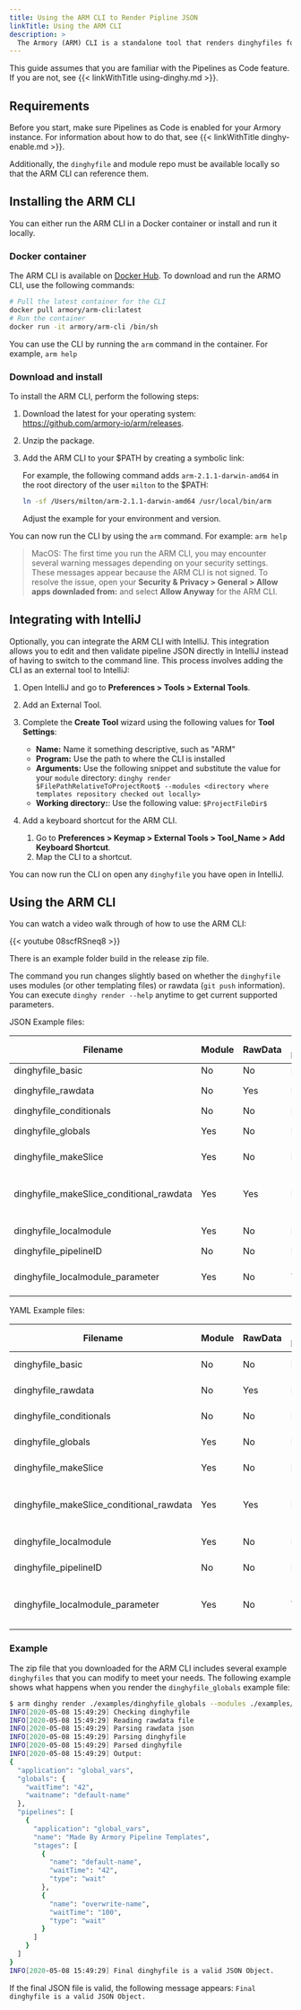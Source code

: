 ```yaml
---
title: Using the ARM CLI to Render Pipline JSON
linkTitle: Using the ARM CLI
description: >
  The Armory (ARM) CLI is a standalone tool that renders dinghyfiles for you to use with Armory's Pipelines as Code feature.
---
```


This guide assumes that you are familiar with the Pipelines as Code feature. If you are not, see {{< linkWithTitle using-dinghy.md >}}.

## Requirements

Before you start, make sure Pipelines as Code is enabled for your Armory instance. For information about how to do that, see {{< linkWithTitle dinghy-enable.md >}}. 

Additionally, the `dinghyfile` and module repo must be available locally so that the ARM CLI can reference them.

## Installing the ARM CLI

You can either run the ARM CLI in a Docker container or install and run it locally.

### Docker container

The ARM CLI is available on [Docker Hub](https://hub.docker.com/r/armory/arm-cli). To download and run the ARMO CLI, use the following commands:

```bash
# Pull the latest container for the CLI
docker pull armory/arm-cli:latest
# Run the container
docker run -it armory/arm-cli /bin/sh
``` 

You can use the CLI by running the `arm` command in the container. For example, `arm help`

### Download and install

To install the ARM CLI, perform the following steps:

1. Download the latest for your operating system: https://github.com/armory-io/arm/releases.
2. Unzip the package.
3. Add the ARM CLI to your $PATH by creating a symbolic link:
   
   For example, the following command adds `arm-2.1.1-darwin-amd64` in the root directory of the user `milton` to the $PATH:
   
   ```bash
   ln -sf /Users/milton/arm-2.1.1-darwin-amd64 /usr/local/bin/arm
   ```

   Adjust the example for your environment and version.

You can now run the CLI by using the `arm` command. For example: `arm help`

> MacOS: The first time you run the ARM CLI, you may encounter several warning messages depending on your security settings. These messages appear because the ARM CLI is not signed. To resolve the issue, open your **Security & Privacy > General > Allow apps downladed from:** and select **Allow Anyway** for the ARM CLI.


## Integrating with IntelliJ

Optionally, you can integrate the ARM CLI with IntelliJ. This integration allows you to edit and then validate pipeline JSON directly in IntelliJ instead of having to switch to the command line. This process involves adding the CLI as an external tool to IntelliJ:

1. Open IntelliJ and go to **Preferences > Tools > External Tools**.
2. Add an External Tool.
3. Complete the **Create Tool** wizard using the following values for **Tool Settings**:
   
   - **Name:** Name it something descriptive, such as "ARM"
   - **Program:** Use the path to where the CLI is installed
   - **Arguments:** Use the following snippet and substitute the value for your `module` directory: `dinghy render $FilePathRelativeToProjectRoot$ --modules <directory where templates repository checked out locally>`
   - **Working directory:**: Use the following value: `$ProjectFileDir$`

4. Add a keyboard shortcut for the ARM CLI.
   1. Go to **Preferences > Keymap > External Tools > Tool_Name > Add Keyboard Shortcut**.
   2. Map the CLI to a shortcut.

You can now run the CLI on open any `dinghyfile` you have open in IntelliJ.

## Using the ARM CLI

You can watch a video walk through of how to use the ARM CLI:

{{< youtube 08scfRSneq8 >}}
<br>

There is an example folder build in the release zip file. 

The command you run changes slightly based on whether the `dinghyfile` uses modules (or other templating files) or rawdata (`git push` information). You can execute `dinghy render --help` anytime to get current supported parameters.

JSON Example files:

| Filename                                    | Module             | RawData            | Local Module       | Parameters                                                                                                                      |
|---------------------------------------------|--------------------|--------------------|--------------------|---------------------------------------------------------------------------------------------------------------------------------|
| dinghyfile_basic                            | No                | No                | No                | dinghy render ./examples/json/dinghyfile_basic                                                                                       |
| dinghyfile_rawdata                          | No                | Yes | No                | dinghy render ./examples/json/dinghyfile_rawdata --rawdata ./examples/RawData.json                                                   |
| dinghyfile_conditionals                     | No                | No                | No                | dinghy render ./examples/json/dinghyfile_conditionals                                                                                |
| dinghyfile_globals                          | Yes | No                | No                | dinghy render ./examples/json/dinghyfile_globals --modules ./examples/json/modules                                                        |
| dinghyfile_makeSlice                        | Yes | No                | No                | dinghy render ./examples/json/dinghyfile_makeSlice --modules ./examples/json/modules                                                      |
| dinghyfile_makeSlice_conditional_rawdata    | Yes | Yes | No                | dinghy render ./examples/json/dinghyfile_makeSlice_conditional_rawdata --modules ./examples/json/modules --rawdata ./examples/RawData.json|
| dinghyfile_localmodule                      | Yes | No                | No                | dinghy render ./examples/json/dinghyfile_localmodule --modules ./examples/json/modules                                                    |
| dinghyfile_pipelineID                       | No                | No                | No                | dinghy render ./examples/json/dinghyfile_pipelineID                                                                                  |
| dinghyfile_localmodule_parameter            | Yes | No                | Yes | dinghy render ./examples/json/dinghyfile_localmodule_parameter --modules ./examples/json/modules --local_modules ./                       |


YAML Example files:

| Filename                                    | Module             | RawData            | Local Module       | Parameters                                                                                                                      |
|---------------------------------------------|--------------------|--------------------|--------------------|---------------------------------------------------------------------------------------------------------------------------------|
| dinghyfile_basic                            | No                | No                | No                | dinghy render ./examples/yaml/dinghyfile_basic --type yaml                                                                                       |
| dinghyfile_rawdata                          | No                | Yes | No                | dinghy render ./examples/yaml/dinghyfile_rawdata --rawdata ./examples/RawData.json --type yaml                                                  |
| dinghyfile_conditionals                     | No                | No                | No                | dinghy render ./examples/yaml/dinghyfile_conditionals --type yaml                                                                               |
| dinghyfile_globals                          | Yes | No                | No                | dinghy render ./examples/yaml/dinghyfile_globals --modules ./examples/yaml/modules --type yaml                                                        |
| dinghyfile_makeSlice                        | Yes | No                | No                | dinghy render ./examples/yaml/dinghyfile_makeSlice --modules ./examples/yaml/modules --type yaml                                                      |
| dinghyfile_makeSlice_conditional_rawdata    | Yes | Yes | No                | dinghy render ./examples/yaml/dinghyfile_makeSlice_conditional_rawdata --modules ./examples/yaml/modules --rawdata ./examples/RawData.json --type yaml|
| dinghyfile_localmodule                      | Yes | No                | No                | dinghy render ./examples/yaml/dinghyfile_localmodule --modules ./examples/yaml/modules --type yaml                                                   |
| dinghyfile_pipelineID                       | No                | No                | No                | dinghy render ./examples/yaml/dinghyfile_pipelineID --type yaml                                                                                  |
| dinghyfile_localmodule_parameter            | Yes | No                | Yes | dinghy render ./examples/yaml/dinghyfile_localmodule_parameter --modules ./examples/yaml/modules --local_modules ./ --type yaml                       |


### Example

The zip file that you downloaded for the ARM CLI includes several example `dinghyfiles` that you can modify to meet your needs. The following example shows what happens when you render the `dinghyfile_globals` example file:

```bash
$ arm dinghy render ./examples/dinghyfile_globals --modules ./examples/modules --rawdata ./examples/RawData.json --output ./testing
INFO[2020-05-08 15:49:29] Checking dinghyfile                          
INFO[2020-05-08 15:49:29] Reading rawdata file                         
INFO[2020-05-08 15:49:29] Parsing rawdata json                         
INFO[2020-05-08 15:49:29] Parsing dinghyfile                           
INFO[2020-05-08 15:49:29] Parsed dinghyfile                            
INFO[2020-05-08 15:49:29] Output:                                      
{
  "application": "global_vars",
  "globals": {
    "waitTime": "42",
    "waitname": "default-name"
  },
  "pipelines": [
    {
      "application": "global_vars",
      "name": "Made By Armory Pipeline Templates",
      "stages": [
        {
          "name": "default-name",
          "waitTime": "42",
          "type": "wait"
        },
        {
          "name": "overwrite-name",
          "waitTime": "100",
          "type": "wait"
        }
      ]
    }
  ]
}
INFO[2020-05-08 15:49:29] Final dinghyfile is a valid JSON Object. 
```

If the final JSON file is valid, the following message appears: `Final dinghyfile is a valid JSON Object.`
